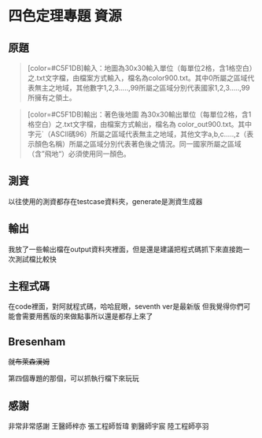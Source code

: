 # 四色定理專題 資源
## 原題
>[color=#C5F1DB]輸入：地圖為30x30輸入單位（每單位2格，含1格空白）之.txt文字檔，由檔案方式輸入，檔名為color900.txt。其中0所屬之區域代表無主之地域，其他數字1,2,3…..,99所屬之區域分別代表國家1,2,3…..,99所擁有之領土。

>[color=#C5F1DB]輸出：著色後地圖  為30x30輸出單位（每單位2格，含1格空白）之.txt文字檔，由檔案方式輸出，檔名為 color_out900.txt。其中字元`（ASCII碼96）所屬之區域代表無主之地域，其他文字a,b,c…..,z（表示顏色名稱）所屬之區域分別代表著色後之情況。同一國家所屬之區域（含”飛地“）必須使用同一顏色。

## 測資
以往使用的測資都存在testcase資料夾，generate是測資生成器
## 輸出
我放了一些輸出檔在output資料夾裡面，但是還是建議把程式碼抓下來直接跑一次測試檔比較快
## 主程式碼
在code裡面，對阿就程式碼，哈哈屁眼，seventh ver是最新版
但我覺得你們可能會需要用舊版的來做點事所以還是都存上來了
## Bresenham
~~就布萊森漢姆~~

第四個專題的那個，可以抓執行檔下來玩玩
## 感謝
非常非常感謝 王醫師梓亦 張工程師哲瑋 劉醫師宇宸 陸工程師亭羽
